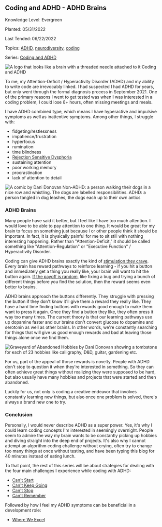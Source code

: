 ## Coding and ADHD - ADHD Brains

Knowledge Level: Evergreen

Planted: 05/31/2022

Last Tended: 06/22/2022

Topics: [ADHD](/topic.html?topic=ADHD), [neurodiversity](/topic.html?topic=neurodiversity), [coding](/topic.html?topic=coding)

Series: [Coding and ADHD](/series.html?series=ADHD)

![A logo that looks like a brain with a threaded needle attached to it Coding and ADHD](https://images.abbeyperini.com/ADHD-series/coding&adhd.png)

To me, my Attention-Deficit / Hyperactivity Disorder (ADHD) and my ability to write code are irrevocably linked. I had suspected I had ADHD for years, but only went through the formal diagnosis process in September 2021. One of the primary reasons I went to get tested was when I was interested in a coding problem, I could lose 6+ hours, often missing meetings and meals.

I have ADHD combined type, which means I have hyperactive and impulsive symptoms as well as inattentive symptoms. Among other things, I struggle with:

- fidgeting/restlessness
- impatience/frustration
- hyperfocus
- rumination
- time blindness
- [Rejection Sensitive Dysphoria](https://www.additudemag.com/rejection-sensitive-dysphoria-and-adhd/#:~:text=Rejection%20sensitive%20dysphoria%20(RSD)%20is,high%20standards%20or%20others'%20expectations.)
- sustaining attention
- poor working memory
- procrastination
- lack of attention to detail

![A comic by Dani Donovan Non-ADHD: a person walking their dogs in a nice row and whistling. The dogs are labelled responsibilities. ADHD: a person tangled in dog leashes, the dogs each up to their own antics](https://images.abbeyperini.com/ADHD-series/dogs.jpeg)

### ADHD Brains

Many people have said it better, but I feel like I have too much attention. I would love to be able to pay attention to one thing. It would be great for my brain to focus on something just because I or other people think it should be important. In fact, it is physically painful for me to sit still with nothing interesting happening. Rather than "Attention-Deficit," it should be called something like "Attention-Regulation" or "Executive Function" / Hyperactivity Disorder.

Coding can give ADHD brains exactly the kind of [stimulation they crave](https://www.additudemag.com/brain-stimulation-and-adhd-cravings-dependency-and-regulation/). Every brain has reward pathways to reinforce learning - if you hit a button and immediately get a thing you really like, your brain will want to hit the button again. [If the payoff is random](https://theconversation.com/designed-to-deceive-how-gambling-distorts-reality-and-hooks-your-brain-91052), like fixing a bug and trying a bunch of different things before you find the solution, then the reward seems even better to brains.

ADHD brains approach the buttons differently. They struggle with pressing the button if they don't know it'll give them a reward they really like. They have a hard time finding buttons with rewards good enough to make them want to press it again. Once they find a button they like, they often press it way too many times. The current theory is that our learning pathways use up dopamine faster and our brains don't convert glucose to dopamine and serotonin as well as other brains. In other words, we're constantly searching for things that will give us good enough rewards and bad at leaving those things alone once we find them.

![Graveyard of Abandoned Hobbies by Dani Donovan showing a tombstone for each of 23 hobbies like calligraphy, D&D, guitar, gardening etc.](https://images.abbeyperini.com/ADHD-series/graveyard.jpeg)

For us, part of the appeal of those rewards is novelty. People with ADHD don't stop to question it when they're interested in something. So they can often achieve great things without realizing they were supposed to be hard, but also usually have many hobbies and projects that were started and then abandoned.

Luckily for us, not only is coding a creative endeavor that involves constantly learning new things, but also once one problem is solved, there's always a brand new one to try.

### Conclusion

Personally, I would never describe ADHD as a super power. Yes, it's why I could learn coding concepts I'm interested in seemingly overnight. People seem to admire the way my brain wants to be constantly picking up hobbies and diving straight into the deep end of projects. It's also why I cannot attempt an algorithm coding challenge without crying, often try to change too many things at once without testing, and have been typing this blog for 40 minutes instead of eating lunch.

To that point, the rest of this series will be about strategies for dealing with the four main challenges I experience while coding with ADHD:

- [Can't Start](/blog.html?blog=ADHD-2)
- [Can't Keep Going](/blog.html?blog=ADHD-3)
- [Can't Stop](/blog.html?blog=ADHD-4)
- [Can't Remember](/blog.html?blog=ADHD-5)

Followed by how I feel my ADHD symptoms can be beneficial in a development role:

- [Where We Excel](/blog.html?blog=ADHD-6)
